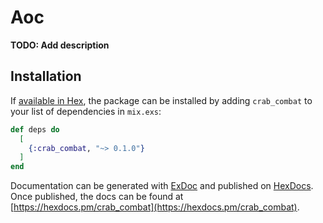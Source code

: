 # Aoc

**TODO: Add description**

## Installation

If [available in Hex](https://hex.pm/docs/publish), the package can be installed
by adding `crab_combat` to your list of dependencies in `mix.exs`:

```elixir
def deps do
  [
    {:crab_combat, "~> 0.1.0"}
  ]
end
```

Documentation can be generated with [ExDoc](https://github.com/elixir-lang/ex_doc)
and published on [HexDocs](https://hexdocs.pm). Once published, the docs can
be found at [https://hexdocs.pm/crab_combat](https://hexdocs.pm/crab_combat).


